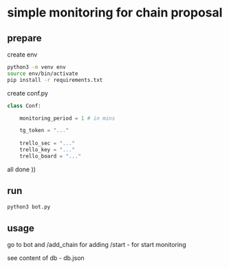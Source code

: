 # simple monitoring for chain proposal


## prepare

create env
```bash
python3 -m venv env
source env/bin/activate
pip install -r requirements.txt
```

create conf.py

```python
class Conf:

    monitoring_period = 1 # in mins

    tg_token = "..."
    
    trello_sec = "..."
    trello_key = "..."
    trello_board = "..."
```

all done ))

## run 

```bash
python3 bot.py
```

## usage

go to bot and /add_chain for adding 
/start - for start monitoring



see content of db - db.json